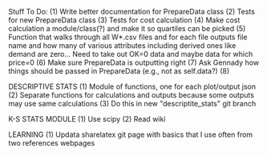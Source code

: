Stuff To Do:
(1) Write better documentation for PrepareData class
(2) Tests for new PrepareData class
(3) Tests for cost calculation
(4) Make cost calculation a module/class(?) and make it so quartiles can be picked
(5) Function that walks through all W*.csv files and for each file outputs file name and how many of various attributes including derived ones like demand are zero...  Need to take out OK=0 data and maybe data for which price=0
(6) Make sure PrepareData is outputting right
(7) Ask Gennady how things should be passed in PrepareData (e.g., not as self.data?)
(8)


DESCRIPTIVE STATS
(1) Module of functions, one for each plot/output json
(2) Separate functions for calculations and outputs because some outputs may use same calculations
(3) Do this in new "descriptite_stats" git branch

K-S STATS MODULE
(1) Use scipy
(2) Read wiki

LEARNING
(1) Updata sharelatex git page with basics that I use often from two references webpages

